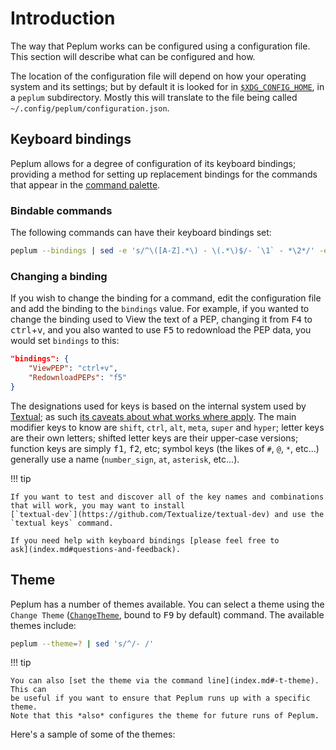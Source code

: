 # Introduction

The way that Peplum works can be configured using a configuration file. This
section will describe what can be configured and how.

The location of the configuration file will depend on how your operating
system and its settings; but by default it is looked for in
[`$XDG_CONFIG_HOME`](https://specifications.freedesktop.org/basedir-spec/latest/),
in a `peplum` subdirectory. Mostly this will translate to the file being
called `~/.config/peplum/configuration.json`.

## Keyboard bindings

Peplum allows for a degree of configuration of its keyboard bindings;
providing a method for setting up replacement bindings for the commands that
appear in the [command palette](index.md#the-command-palette).

### Bindable commands

The following commands can have their keyboard bindings set:

```bash exec="on"
peplum --bindings | sed -e 's/^\([A-Z].*\) - \(.*\)$/- `\1` - *\2*/' -e 's/^    \(Default:\) \(.*\)$/    - *\1* `\2`/'
```

### Changing a binding

If you wish to change the binding for a command, edit the configuration file
and add the binding to the `bindings` value. For example, if you wanted to
change the binding used to View the text of a PEP, changing it from
<kbd>F4</kbd> to <kbd>ctrl</kbd>+<kbd>v</kbd>, and you also wanted to use
<kbd>F5</kbd> to redownload the PEP data, you would set `bindings` to this:

```json
"bindings": {
    "ViewPEP": "ctrl+v",
    "RedownloadPEPs": "f5"
}
```

The designations used for keys is based on the internal system used by
[Textual](https://textual.textualize.io); as such [its caveats about what
works where
apply](https://textual.textualize.io/FAQ/#why-do-some-key-combinations-never-make-it-to-my-app).
The main modifier keys to know are `shift`, `ctrl`, `alt`, `meta`, `super`
and `hyper`; letter keys are their own letters; shifted letter keys are
their upper-case versions; function keys are simply <kbd>f1</kbd>,
<kbd>f2</kbd>, etc; symbol keys (the likes of `#`, `@`, `*`, etc...)
generally use a name (`number_sign`, `at`, `asterisk`, etc...).

!!! tip

    If you want to test and discover all of the key names and combinations
    that will work, you may want to install
    [`textual-dev`](https://github.com/Textualize/textual-dev) and use the
    `textual keys` command.

    If you need help with keyboard bindings [please feel free to
    ask](index.md#questions-and-feedback).

## Theme

Peplum has a number of themes available. You can select a theme using the
`Change Theme` ([`ChangeTheme`](#bindable-commands), bound to <kbd>F9</kbd>
by default) command. The available themes include:

```bash exec="on"
peplum --theme=? | sed 's/^/- /'
```

!!! tip

    You can also [set the theme via the command line](index.md#-t-theme). This can
    be useful if you want to ensure that Peplum runs up with a specific theme.
    Note that this *also* configures the theme for future runs of Peplum.

Here's a sample of some of the themes:

```{.textual path="docs/screenshots/basic_app.py" title="textual-light" lines=40 columns=120 press="f9,t,e,x,t,u,a,l,-,l,i,g,h,t,enter"}
```

```{.textual path="docs/screenshots/basic_app.py" title="nord" lines=40 columns=120 press="f9,n,o,r,d,enter"}
```

```{.textual path="docs/screenshots/basic_app.py" title="catppuccin-latte" lines=40 columns=120 press="f9,c,a,t,p,p,u,c,c,i,n,-,l,a,t,t,e,enter"}
```

```{.textual path="docs/screenshots/basic_app.py" title="dracula" lines=40 columns=120 press="f9,d,r,a,c,u,l,a,enter"}
```

[//]: # (configuration.md ends here)
